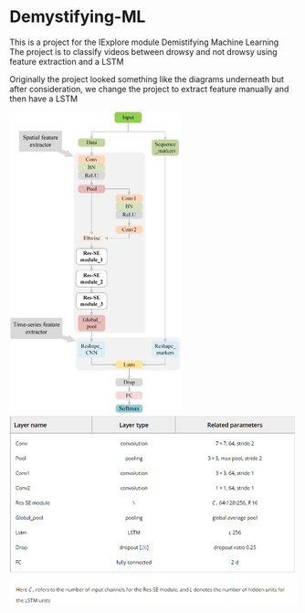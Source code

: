 # Demystifying-ML

This is a project for the IExplore module Demistifying Machine Learning  \
The project is to classify videos between drowsy and not drowsy using feature extraction and a LSTM 

Originally the project looked something like the diagrams underneath but after consideration, we change the project to extract feature manually and then have a LSTM

<img src="Architecture diagram.png" width="300">
<img src="Architecture table.png" width="600">  

